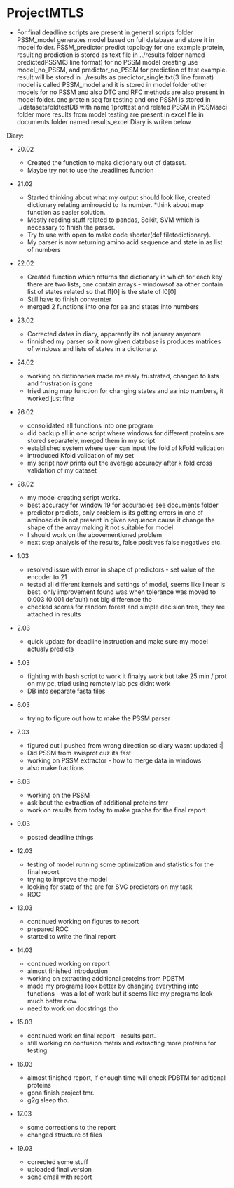 # ProjectMTLS
* For final deadline
scripts are present in general scripts folder
PSSM_model generates model based on full database and store it in model folder.
PSSM_predictor predict topology for one example protein, resulting prediction is stored as text file in ../results folder named predictedPSSM(3 line format)
for no PSSM model creating use model_no_PSSM, and predictor_no_PSSM for prediction of test example. result will be stored in ../results as predictor_single.txt(3 line format)
model is called PSSM_model and it is stored in model folder
other models for no PSSM and also DTC and RFC methods are also present in model folder.
one protein seq for testing and one PSSM is stored in ../datasets/oldtestDB with name 1prottest and related PSSM in PSSMasci folder
more results from model testing are present in excel file in documents folder named results_excel
Diary is writen below


Diary:
* 20.02
    * Created the function to make dictionary out of dataset.
    * Maybe try not to use the .readlines function
* 21.02
    * Started thinking about what my output should look like, created dictionary relating aminoacid to its number. *think about map function as easier solution.
    * Mostly reading stuff related to pandas, Scikit, SVM which is necessary to finish the parser.
    * Try to use with open to make code shorter(def filetodictionary).
    * My parser is now returning amino acid sequence and state in as list of numbers
* 22.02
    * Created function which returns the dictionary in which for each key there are two lists, one contain arrays - windowsof aa other contain list of states related so that l1[0] is the state of l0[0]
    * Still have to finish convernter
    * merged 2 functions into one for aa and states into numbers
* 23.02
    * Corrected dates in diary, apparently its not january anymore
    * finnished my parser so it now given database is produces matrices of windows and lists of states in a dictionary.
* 24.02
    * working on dictionaries made me realy frustrated, changed to lists and frustration is gone
    * tried using map function for changing states and aa into numbers, it worked just fine 
* 26.02
    * consolidated all functions into one program
    * did backup all in one script where windows for different proteins are stored separately, merged them in my script
    * established system where user can input the fold of kFold validation 
    * introduced Kfold validation of my set
    * my script now prints out the average accuracy after k fold cross validation of my dataset
* 28.02
    * my model creating script works. 
    * best accuracy for window 19 for accuracies see documents folder
    * predictor predicts, only problem is its getting errors in one of aminoacids is not present in given sequence cause it change the shape of the array making it not suitable for model
    * I should work on the abovementioned problem
    * next step analysis of the results, false positives false negatives etc. 
* 1.03
    * resolved issue with error in shape of predictors - set value of the encoder to 21
    * tested all different kernels and settings of model, seems like linear is best. only improvement found was when tolerance was moved to 0.003 (0.001 default) not big difference tho
    * checked scores for random forest and simple decision tree, they are attached in results

* 2.03 
    * quick update for deadline instruction and make sure my model actualy predicts
* 5.03
    * fighting with bash script to work it finalyy work but take 25 min / prot on my pc, tried using remotely lab pcs didnt work
    * DB into separate fasta files
* 6.03
    * trying to figure out how to make the PSSM parser
* 7.03 
    * figured out I pushed from wrong direction so diary wasnt updated :|
    * Did PSSM from swisprot cuz its fast
    * working on PSSM extractor - how to merge data in windows
    * also make fractions
* 8.03 
    * working on the PSSM
    * ask bout the extraction of additional proteins tmr
    * work on results from today to make graphs for the final report
* 9.03 
    * posted deadline things
* 12.03
    * testing of model running some optimization and statistics for the final report
    * trying to improve the model
    * looking for state of the are for SVC predictors on my task
    * ROC 
* 13.03 
    * continued working on figures to report
    * prepared ROC 
    * started to write the final report
* 14.03 
    * continued working on report
    * almost finished introduction
    * working on extracting additional proteins from PDBTM
    * made my programs look better by changing everything into functions - was a lot of work but it seems like my programs look much better now.
    * need to work on docstrings tho
* 15.03
    * continued work on final report - results part. 
    * still working on confusion matrix and extracting more proteins for testing
* 16.03 
    * almost finished report, if enough time will check PDBTM for aditional proteins
    * gona finish project tmr.
    * g2g sleep tho.
* 17.03
    * some corrections to the report
    * changed structure of files
* 19.03 
    * corrected some stuff 
    * uploaded final version
    * send email with report